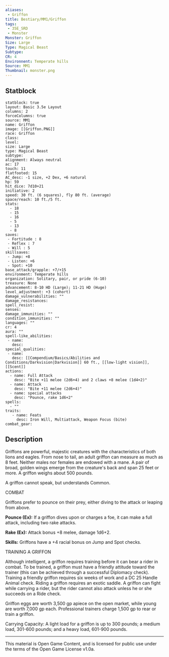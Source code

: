 ```yaml
---
aliases:
 - Griffon
title: Bestiary/MM1/Griffon
tags: 
 - 35E_SRD
 - Monster
Monster: Griffon
Size: Large
Type: Magical Beast
Subtype: 
CR: 4
Environnent: Temperate hills
Source: MM1
Thumbnail: monster.png
---
```


## Statblock

```statblock
statblock: true
layout: Basic 3.5e Layout
columns: 2
forceColumns: true
source: MM1 
name: Griffon
image: [[Griffon.PNG]]
race: Griffon
class: 
level: 
size: Large
type: Magical Beast
subtype: 
alignment: Always neutral
ac: 17
touch: 11
flatfooted: 15
AC_desc: -1 size, +2 Dex, +6 natural
hp: 59
hit_dice: 7d10+21
initiative: 2
speed: 30 ft. (6 squares), fly 80 ft. (average)
space/reach: 10 ft./5 ft.
stats:
  - 18
  - 15
  - 16
  - 5
  - 13
  - 8
saves:
 - Fortitude : 8
 - Reflex : 7
 - Will : 5
skillsaves:
 - Jump: +8
 - Listen: +6
 - Spot: +10
base_attack/grapple: +7/+15
environment: Temperate hills
organization: Solitary, pair, or pride (6-10)
treasure: None
advancement: 8-10 HD (Large); 11-21 HD (Huge)
level_adjustment: +3 (cohort)
damage_vulnerabilities: ""
damage_resistances: 
spell_resist: 
senses: 
damage_immunities: ""
condition_immunities: ""
languages: ""
cr: 4
aura: ""
spell-like_abilities:
 - name: 
   desc: 
special_qualities:
 - name:
   desc: [[Compendium/Basics/Abilities and Conditions/Darkvision|Darkvision]] 60 ft., [[low-light vision]], [[Scent]]
actions:
  - name: Full Attack
    desc: "Bite +11 melee (2d6+4) and 2 claws +8 melee (1d4+2)"
  - name: Attack
    desc: "Bite +11 melee (2d6+4)"
  - name: special attacks
    desc: "Pounce, rake 1d6+2"
spells:
  - ""
traits:
   - name: Feats
     desc: Iron Will, Multiattack, Weapon Focus (bite)
combat_gear:  
```

## Description



Griffons are powerful, majestic creatures with the characteristics of both lions and eagles. From nose to tail, an adult griffon can measure as much as 8 feet. Neither males nor females are endowed with a mane. A pair of broad, golden wings emerge from the creature's back and span 25 feet or more. A griffon weighs about 500 pounds.

A griffon cannot speak, but understands Common.

COMBAT

Griffons prefer to pounce on their prey, either diving to the attack or leaping from above.


**Pounce (Ex):** If a griffon dives upon or charges a foe, it can make a full attack, including two rake attacks.


**Rake (Ex):** Attack bonus +8 melee, damage 1d6+2.


**Skills:** Griffons have a +4 racial bonus on Jump and Spot checks.

TRAINING A GRIFFON

Although intelligent, a griffon requires training before it can bear a rider in combat. To be trained, a griffon must have a friendly attitude toward the trainer (this can be achieved through a successful Diplomacy check). Training a friendly griffon requires six weeks of work and a DC 25 Handle Animal check. Riding a griffon requires an exotic saddle. A griffon can fight while carrying a rider, but the rider cannot also attack unless he or she succeeds on a Ride check.

Griffon eggs are worth 3,500 gp apiece on the open market, while young are worth 7,000 gp each. Professional trainers charge 1,500 gp to rear or train a griffon.

Carrying Capacity: A light load for a griffon is up to 300 pounds; a medium load, 301-600 pounds; and a heavy load, 601-900 pounds.

---

This material is Open Game Content, and is licensed for public use under the terms of the Open Game License v1.0a.
